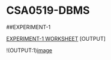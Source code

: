 # CSA0519-DBMS
##EXPERIMENT-1

[EXPERIMENT-1 WORKSHEET](https://github.com/arbazsherief/CSA0519-DBMS/blob/main/experiment_1.txt)
[OUTPUT]

!(OUTPUT:1)[image](https://user-images.githubusercontent.com/113408671/191518375-11062c97-e092-4bb5-92bb-49e79ff40907.png)
